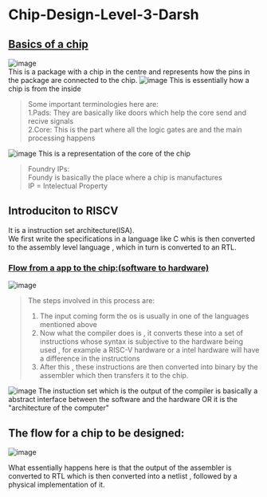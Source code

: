# Chip-Design-Level-3-Darsh
## <ins>Basics of a chip</ins>
![image](https://github.com/user-attachments/assets/a31b1591-51ee-4627-81c8-64287c3e60a1)  
This is a package with a chip in the centre and represents how the pins in the package are connected to the chip. 
![image](https://github.com/user-attachments/assets/dbccbe88-435e-4080-97a6-4d3507455e9d) 
This is essentially how a chip is from the inside  
>Some important terminologies here are: \
1.Pads: They are basically like doors which help the core send and recive signals \
2.Core: This is the part where all the logic gates are and the main processing happens 

![image](https://github.com/user-attachments/assets/a9eb95ff-ecbf-4e1d-b452-3f09c29cb087) 
This is a representation of the core of the chip  
>Foundry IPs: \
 Foundy is basically the place where a chip is manufactures \
 IP = Intelectual Property

## Introduciton to RISCV
It is a instruction set architecture(ISA). \
We first write the specifications in a language like C whis is then converted to the assembly level language , which in turn is converted to an RTL.

### <ins>Flow from a app to the chip:(software to hardware) </ins>
![image](https://github.com/user-attachments/assets/abee7640-7367-4a00-9348-ddc399b5f0f7)
>The steps involved in this process are:
> 1. The input coming form the os is usually in one of the languages mentioned above 
> 2. Now what the compiler does is , it converts these into a set of instructions whose syntax is subjective to the hardware being used , for example a RISC-V hardware or a intel hardware will have a difference in the instructions 
> 3. After this , these instructions are then converted into binary by the assembler which then transfers it to the chip.

![image](https://github.com/user-attachments/assets/aad0f6b8-6e0c-4bb9-bfe5-a8f534299989)
The instuction set which is the output of the compiler is basically a abstract interface between the software and the hardware OR it is the "architecture of the computer" 

## The flow for a chip to be designed:
![image](https://github.com/user-attachments/assets/07532fbf-792e-4505-ae5a-5967f3c3efdf)

What essentially happens here is that the output of the assembler is converted to RTL which is then converted into a netlist , followed by a physical implementation of it.










